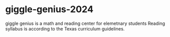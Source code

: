 # giggle-genius-2024
giggle genius is a math and reading center for elemetnary students
Reading syllabus is according to the Texas curriculum guidelines.
